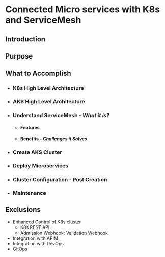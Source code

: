 # Connected Micro services with K8s and ServiceMesh



## Introduction

## Purpose

## What to Accomplish

- ### K8s High Level Architecture

- ### AKS High Level Architecture

- ### Understand ServiceMesh - *What it is?*

  - #### Features

  - #### Benefits - *Challenges it Solves*

- ### Create AKS Cluster

- ### Deploy Microservices

- ### Cluster Configuration - Post Creation

- ### Maintenance


## Exclusions

- Enhanced Control of K8s cluster
  - K8s REST API
  - Admission Webhook; Validation Webhook
- Integration with APIM
- Integration with DevOps
- GitOps
